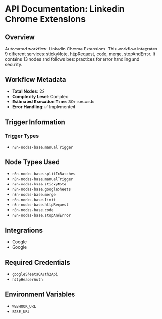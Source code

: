 # API Documentation: Linkedin Chrome Extensions

## Overview
Automated workflow: Linkedin Chrome Extensions. This workflow integrates 9 different services: stickyNote, httpRequest, code, merge, stopAndError. It contains 13 nodes and follows best practices for error handling and security.

## Workflow Metadata
- **Total Nodes**: 22
- **Complexity Level**: Complex
- **Estimated Execution Time**: 30+ seconds
- **Error Handling**: ✅ Implemented

## Trigger Information
### Trigger Types
- `n8n-nodes-base.manualTrigger`

## Node Types Used
- `n8n-nodes-base.splitInBatches`
- `n8n-nodes-base.manualTrigger`
- `n8n-nodes-base.stickyNote`
- `n8n-nodes-base.googleSheets`
- `n8n-nodes-base.merge`
- `n8n-nodes-base.limit`
- `n8n-nodes-base.httpRequest`
- `n8n-nodes-base.code`
- `n8n-nodes-base.stopAndError`

## Integrations
- Google
- Google

## Required Credentials
- `googleSheetsOAuth2Api`
- `httpHeaderAuth`

## Environment Variables
- `WEBHOOK_URL`
- `BASE_URL`
